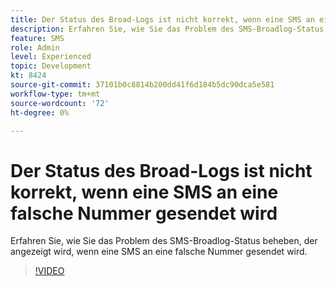 ```yaml
---
title: Der Status des Broad-Logs ist nicht korrekt, wenn eine SMS an eine falsche Nummer gesendet wird
description: Erfahren Sie, wie Sie das Problem des SMS-Broadlog-Status beheben, der angezeigt wird, wenn eine SMS an eine falsche Nummer gesendet wird.
feature: SMS
role: Admin
level: Experienced
topic: Development
kt: 8424
source-git-commit: 37101b0c8814b200dd41f6d184b5dc90dca5e581
workflow-type: tm+mt
source-wordcount: '72'
ht-degree: 0%

---
```



# Der Status des Broad-Logs ist nicht korrekt, wenn eine SMS an eine falsche Nummer gesendet wird

Erfahren Sie, wie Sie das Problem des SMS-Broadlog-Status beheben, der angezeigt wird, wenn eine SMS an eine falsche Nummer gesendet wird.

>[!VIDEO](https://video.tv.adobe.com/v/335980?quality=12)
